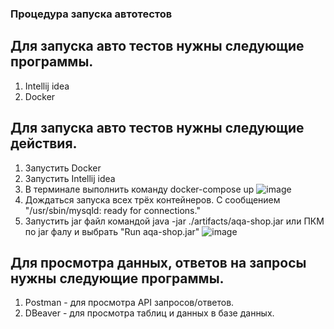 ### Процедура запуска автотестов

## Для запуска авто тестов нужны следующие программы.
1. Intellij idea
1. Docker

## Для запуска авто тестов нужны следующие действия.
1. Запустить Docker
1. Запустить Intellij idea
1. В терминале выполнить команду docker-compose up ![image](https://github.com/Feruno/-JavaDiplomProject/assets/60847105/f40da2ec-3120-4e77-985a-d9f915107416)
1. Дождаться запуска всех трёх контейнеров. С сообщением  "/usr/sbin/mysqld: ready for connections."
1. Запустить jar файл командой java -jar ./artifacts/aqa-shop.jar или ПКМ по jar фалу и выбрать "Run aqa-shop.jar" ![image](https://github.com/Feruno/-JavaDiplomProject/assets/60847105/db112fd8-897c-4d91-98da-7bba14a5a0ce) 

## Для просмотра данных, ответов на запросы нужны следующие программы.
1. Postman - для просмотра API запросов/ответов.
1. DBeaver - для просмотра таблиц и данных в базе данных.
